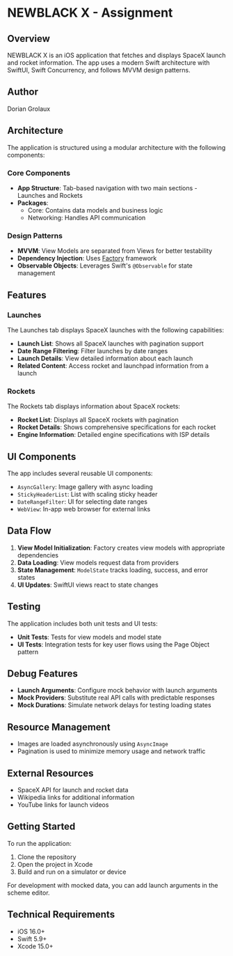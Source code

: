 # NEWBLACK X - Assignment

## Overview

NEWBLACK X is an iOS application that fetches and displays SpaceX launch and rocket information. The app uses a modern Swift architecture with SwiftUI, Swift Concurrency, and follows MVVM design patterns.

## Author
Dorian Grolaux

## Architecture

The application is structured using a modular architecture with the following components:

### Core Components

- **App Structure**: Tab-based navigation with two main sections - Launches and Rockets
- **Packages**:
  - Core: Contains data models and business logic
  - Networking: Handles API communication

### Design Patterns

- **MVVM**: View Models are separated from Views for better testability
- **Dependency Injection**: Uses [Factory](https://github.com/hmlongco/Factory) framework
- **Observable Objects**: Leverages Swift's `@Observable` for state management

## Features

### Launches

The Launches tab displays SpaceX launches with the following capabilities:

- **Launch List**: Shows all SpaceX launches with pagination support
- **Date Range Filtering**: Filter launches by date ranges
- **Launch Details**: View detailed information about each launch
- **Related Content**: Access rocket and launchpad information from a launch

### Rockets

The Rockets tab displays information about SpaceX rockets:

- **Rocket List**: Displays all SpaceX rockets with pagination
- **Rocket Details**: Shows comprehensive specifications for each rocket
- **Engine Information**: Detailed engine specifications with ISP details

## UI Components

The app includes several reusable UI components:

- `AsyncGallery`: Image gallery with async loading
- `StickyHeaderList`: List with scaling sticky header
- `DateRangeFilter`: UI for selecting date ranges
- `WebView`: In-app web browser for external links

## Data Flow

1. **View Model Initialization**: Factory creates view models with appropriate dependencies
2. **Data Loading**: View models request data from providers
3. **State Management**: `ModelState` tracks loading, success, and error states
4. **UI Updates**: SwiftUI views react to state changes

## Testing

The application includes both unit tests and UI tests:

- **Unit Tests**: Tests for view models and model state
- **UI Tests**: Integration tests for key user flows using the Page Object pattern

## Debug Features

- **Launch Arguments**: Configure mock behavior with launch arguments
- **Mock Providers**: Substitute real API calls with predictable responses
- **Mock Durations**: Simulate network delays for testing loading states

## Resource Management

- Images are loaded asynchronously using `AsyncImage`
- Pagination is used to minimize memory usage and network traffic

## External Resources

- SpaceX API for launch and rocket data
- Wikipedia links for additional information
- YouTube links for launch videos

## Getting Started

To run the application:

1. Clone the repository
2. Open the project in Xcode
3. Build and run on a simulator or device

For development with mocked data, you can add launch arguments in the scheme editor.

## Technical Requirements

- iOS 16.0+
- Swift 5.9+
- Xcode 15.0+